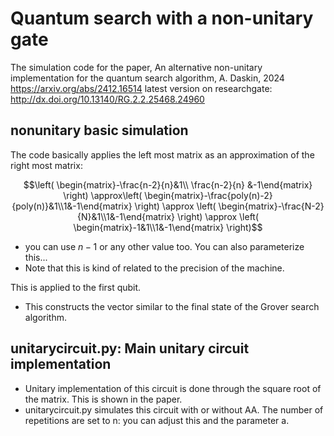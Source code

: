 # Quantum search with a non-unitary gate
The simulation code for the paper, An alternative non-unitary implementation for the quantum search algorithm, A. Daskin, 2024
https://arxiv.org/abs/2412.16514
latest version on researchgate: http://dx.doi.org/10.13140/RG.2.2.25468.24960
## nonunitary basic simulation
The code basically applies the left most matrix as an approximation of the right most matrix:
```math
\left( \begin{matrix}-\frac{n-2}{n}&1\\ \frac{n-2}{n} &-1\end{matrix} \right) \approx\left( \begin{matrix}-\frac{poly(n)-2}{poly(n)}&1\\1&-1\end{matrix} \right) \approx \left( \begin{matrix}-\frac{N-2}{N}&1\\1&-1\end{matrix} \right) \approx \left( \begin{matrix}-1&1\\1&-1\end{matrix} \right)
```
   - you can use $n-1$ or any other value too. You can also parameterize this...
   - Note that this is kind of related to the precision of the machine.

This is applied to the first qubit.
- This constructs the vector similar to the final state of the Grover search algorithm. 

## unitarycircuit.py: Main unitary circuit implementation
- Unitary implementation of this circuit is done through the square root of the matrix. This is shown in the paper.
- unitarycircuit.py simulates this circuit with or without AA. The number of repetitions are set to n: you can adjust this and the parameter a.
